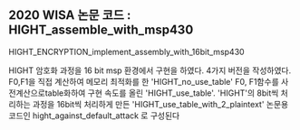 ## 2020 WISA 논문 코드 : HIGHT_assemble_with_msp430
HIGHT_ENCRYPTION_implement_assembly_with_16bit_msp430


HIGHT 암호화 과정을 16 bit msp 환경에서 구현을 하였다.
4가지 버전을 작성하였다.
F0,F1을 직접 계산하여 메모리 최적화를 한 'HIGHT_no_use_table'
F0, F1함수를 사전계산으로table화하여 구현 속도를 올린 'HIGHT_use_table'.
'HIGHT'의 8bit씩 처리하는 과정을 16bit씩 처리하게 만든 'HIGHT_use_table_with_2_plaintext'
논문용 코드인 hight_against_default_attack 로 구성된다
